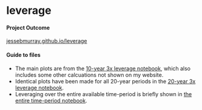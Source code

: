 # leverage

#### Project Outcome

[jessebmurray.github.io/leverage](https://jessebmurray.github.io/leverage)


#### Guide to files

* The main plots are from the [10-year 3x leverage notebook](10yr-3x.ipynb), which also includes some other calcuations not shown on my website. 
* Identical plots have been made for all 20-year periods in the [20-year 3x leverage notebook](20yr-3x.ipynb). 
* Leveraging over the entire available time-period is briefly shown in [the entire time-period notebook](entire_period.ipynb).

